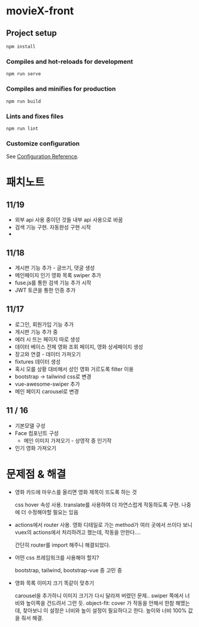 # movieX-front

## Project setup
```
npm install
```

### Compiles and hot-reloads for development
```
npm run serve
```

### Compiles and minifies for production
```
npm run build
```

### Lints and fixes files
```
npm run lint
```

### Customize configuration
See [Configuration Reference](https://cli.vuejs.org/config/).

# 패치노트

## 11/19

* 외부 api 사용 중이던 것들 내부 api 사용으로 바꿈
* 검색 기능 구현. 자동완성 구현 시작
* 

## 11/18

* 게시판 기능 추가 - 글쓰기, 댓글 생성
* 메인페이지 인기 영화 목록 swiper 추가
* fuse.js를 통한 검색 기능 추가 시작
* JWT 토큰을 통한 인증 추가

## 11/17

* 로그인, 회원가입 기능 추가
* 게시판 기능 추가 중
* 에러 시 뜨는 페이지 따로 생성
* 데이터 베이스 전체 영화 조회 페이지, 영화 상세페이지 생성
* 장고와 연결 - 데이터 가져오기
* fixtures 데이터 생성
* 혹시 모를 상황 대비해서 성인 영화 거르도록 filter 이용
* bootstrap -> tailwind css로 변경
* vue-awesome-swiper 추가
* 메인 페이지 carousel로 변경

## 11 / 16

* 기본모델 구성
* Face 컴포넌트 구성
  * 메인 이미지 가져오기 - 상영작 중 인기작
* 인기 영화 가져오기







# 문제점 & 해결

* 영화 카드에 마우스를 올리면 영화 제목이 뜨도록 하는 것

  css hover 속성 사용. translate를 사용하여 더 자연스럽게 작동하도록 구현. 나중에 더 수정해야할 필요는 있음

* actions에서 router 사용. 영화 디테일로 가는 method가 여러 곳에서 쓰이다 보니 vuex의 actions에서 처리하려고 했는데, 작동을 안한다....

  간단히 router를 import 해주니 해결되었다.

* 어떤 css 프레임워크를 사용해야 할지?

  bootstrap, tailwind, bootstrap-vue 중 고민 중

  

* 영화 목록 이미지 크기 똑같이 맞추기

  carousel을 추가하니 이미지 크기가 다시 달라져 버렸던 문제.. swiper 쪽에서 너비와 높이쪽을 건드려서 그런 듯.  object-fit: cover 가 작동을 안해서 한참 해멨는데, 찾아보니 이 설정은 너비와 높이 설정이 필요하다고 한다. 높이와 너비 100% 값을 줘서 해결.

